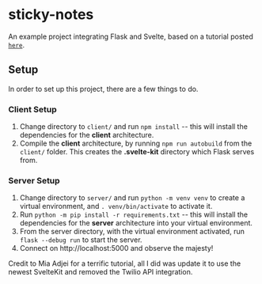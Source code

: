# sticky-notes

An example project integrating Flask and Svelte, based on a tutorial posted [`here`](https://www.twilio.com/blog/build-digital-sticky-notes-app-flask-svelte).

## Setup

In order to set up this project, there are a few things to do.

### Client Setup
1. Change directory to `client/` and run `npm install` -- this will install the dependencies for the **client** architecture.
2. Compile the **client** architecture, by running `npm run autobuild` from the `client/` folder. This creates the **.svelte-kit** directory which Flask serves from.

### Server Setup
1. Change directory to `server/` and run `python -m venv venv` to create a virtual environment, and `. venv/bin/activate` to activate it.
2. Run `python -m pip install -r requirements.txt` -- this will install the dependencies for the **server** architecture into your virtual environment.
3. From the server directory, with the virtual environment activated, run `flask --debug run` to start the server.
4. Connect on http://localhost:5000 and observe the majesty!

Credit to Mia Adjei for a terrific tutorial, all I did was update it to use the newest SvelteKit and removed the Twilio API integration.
